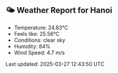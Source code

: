 <!-- WEATHER-START -->
## 🌤 Weather Report for Hanoi

- Temperature: 24.83°C
- Feels like: 25.56°C
- Conditions: clear sky
- Humidity: 84%
- Wind Speed: 4.7 m/s

Last updated: 2025-03-27 12:43:50 UTC
<!-- WEATHER-END -->
